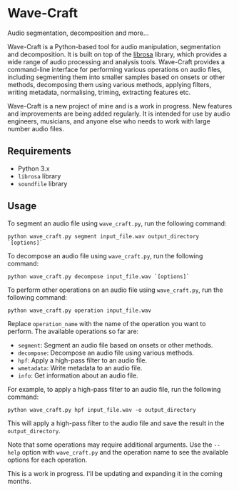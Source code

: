 # Wave-Craft
Audio segmentation, decomposition and more...

Wave-Craft is a Python-based tool for audio manipulation, segmentation and decomposition. It is built on top of the [librosa](https://librosa.org) library, which provides a wide range of audio processing and analysis tools. Wave-Craft provides a command-line interface for performing various operations on audio files, including segmenting them into smaller samples based on onsets or other methods, decomposing them using various methods, applying filters, writing metadata, normalising, triming, extracting features etc. 

Wave-Craft is a new project of mine and is a work in progress. New features and improvements are being added regularly. It is intended for use by audio engineers, musicians, and anyone else who needs to work with large number audio files.


## Requirements

- Python 3.x
- `librosa` library
- `soundfile` library

## Usage

To segment an audio file using `wave_craft.py`, run the following command:

```
python wave_craft.py segment input_file.wav output_directory `[options]`
```

To decompose an audio file using `wave_craft.py`, run the following command:

```
python wave_craft.py decompose input_file.wav `[options]`
```

To perform other operations on an audio file using `wave_craft.py`, run the following command:

```
python wave_craft.py operation input_file.wav 
```

Replace `operation_name` with the name of the operation you want to perform. The available operations so far are:

- `segment`: Segment an audio file based on onsets or other methods.
- `decompose`: Decompose an audio file using various methods.
- `hpf`: Apply a high-pass filter to an audio file.
- `wmetadata`: Write metadata to an audio file.
- `info`: Get information about an audio file.

For example, to apply a high-pass filter to an audio file, run the following command:

```
python wave_craft.py hpf input_file.wav -o output_directory
```

This will apply a high-pass filter to the audio file and save the result in the `output_directory`.

Note that some operations may require additional arguments. Use the `--help` option with `wave_craft.py` and the operation name to see the available options for each operation.

This is a work in progress. I'll be updating and expanding it in the coming months. 


